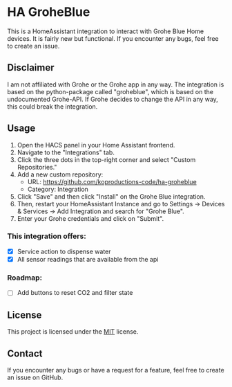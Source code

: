 # HA GroheBlue

This is a HomeAssistant integration to interact with Grohe Blue Home devices. It is fairly new but functional. If you encounter any bugs, feel free to create an issue. 

## Disclaimer
I am not affiliated with Grohe or the Grohe app in any way. The integration is based on the python-package called "groheblue", which is based on the undocumented Grohe-API. If Grohe decides to change the API in any way, this could break the integration. 

## Usage
1. Open the HACS panel in your Home Assistant frontend.
2. Navigate to the "Integrations" tab.
3. Click the three dots in the top-right corner and select "Custom Repositories."
4. Add a new custom repository:
    - URL: https://github.com/koproductions-code/ha-groheblue
    - Category: Integration
7. Click "Save" and then click "Install" on the Grohe Blue integration.
8. Then, restart your HomeAssistant Instance and go to Settings -> Devices & Services -> Add Integration and search for "Grohe Blue".
9. Enter your Grohe credentials and click on "Submit".


### This integration offers:
- [x] Service action to dispense water
- [x] All sensor readings that are available from the api

### Roadmap:
- [ ] Add buttons to reset CO2 and filter state

## License
This project is licensed under the <MIT> [MIT](https://github.com/koproductions-code/ha-groheblue/blob/master/LICENSE) license.

## Contact
If you encounter any bugs or have a request for a feature, feel free to create an issue on GitHub.
